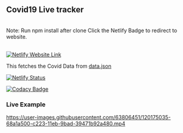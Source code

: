 ## Covid19 Live tracker
<br>
Note: Run npm install after clone Click the Netlify Badge to redirect to website.
<br>
<br>

[![Netlify Website Link](https://img.shields.io/badge/Netlify-00C7B7?style=for-the-badge&logo=netlify&logoColor=white)](https://covid19-api-vanilla.netlify.app/)

This fetches the Covid Data from [data.json](https://api.covid19india.org/data.json)

[![Netlify Status](https://api.netlify.com/api/v1/badges/70a13680-ad46-4522-9c5d-40ef5b379322/deploy-status)](https://app.netlify.com/sites/covid19-api-vanilla/deploys)

[![Codacy Badge](https://app.codacy.com/project/badge/Grade/acd41169a82f4a21b7d4371565bcb67b)](https://www.codacy.com/gh/nparashar150/Covid19-Vanilla/dashboard?utm_source=github.com&amp;utm_medium=referral&amp;utm_content=nparashar150/Covid19-Vanilla&amp;utm_campaign=Badge_Grade)

### Live Example

https://user-images.githubusercontent.com/63806451/120175035-68a1a500-c223-11eb-9bad-39471b92a480.mp4

